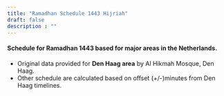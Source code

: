 ```yaml
---
title: "Ramadhan Schedule 1443 Hijriah"
draft: false
description : ""
---
```


#### Schedule for Ramadhan 1443 based for major areas in the Netherlands.
* Original data provided for **Den Haag area** by Al Hikmah Mosque, Den Haag.
* Other schedule are calculated based on offset (+/-)minutes from Den Haag timelines.
